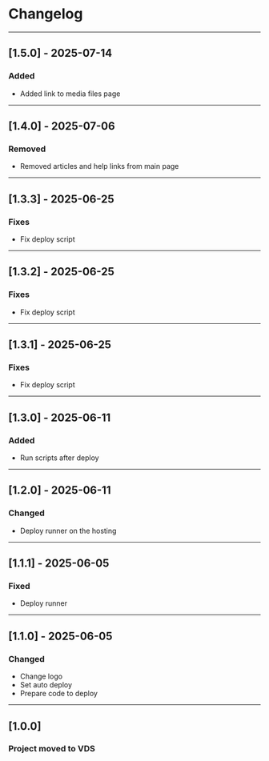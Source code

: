 # Changelog

---

## [1.5.0] - 2025-07-14
### Added
* Added link to media files page

---

## [1.4.0] - 2025-07-06
### Removed
* Removed articles and help links from main page

---

## [1.3.3] - 2025-06-25
### Fixes
* Fix deploy script

---

## [1.3.2] - 2025-06-25
### Fixes
* Fix deploy script

---

## [1.3.1] - 2025-06-25
### Fixes
* Fix deploy script

---

## [1.3.0] - 2025-06-11
### Added
* Run scripts after deploy

---

## [1.2.0] - 2025-06-11
### Changed
* Deploy runner on the hosting

---

## [1.1.1] - 2025-06-05
### Fixed
* Deploy runner

---

## [1.1.0] - 2025-06-05
### Changed
* Change logo
* Set auto deploy
* Prepare code to deploy

---

## [1.0.0]
### Project moved to VDS